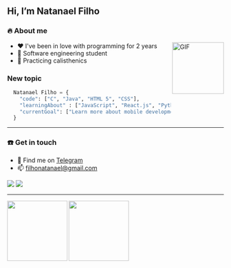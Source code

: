 ## Hi, I’m Natanael Filho
### 🔥 About me
<!-- 
<img align="right" alt="GIF" height="160px" src="https://i.pinimg.com/originals/87/64/6c/87646c5cda56fa0f905d7021dcb7cb3f.gif"/> -->

<img align="right" alt="GIF" height="120px" src="https://media.giphy.com/media/VXJWhaO7afRe/giphy.gif"/>

+ ❤️ I've been in love with programming for 2 years
+ 📙 Software engineering student
+ 💪 Practicing calisthenics
### New topic

```Python
  Natanael Filho = {
    "code": ["C", "Java", "HTML 5", "CSS"],
    "learningAbout" : ["JavaScript", "React.js", "Python", "Django"],
    "currentGoal": ["Learn more about mobile development", "Contribuite more to the community"]
  }
```

---
### ☎️ Get in touch
+ 📲 Find me on [Telegram](https://t.me/NatanaelFernandesCoelhoFilho)
+ 📫 filhonatanael@gmail.com

[<img src="https://img.shields.io/badge/linkedin-%230077B5.svg?&style=for-the-badge&logo=linkedin&logoColor=white">](https://www.linkedin.com/in/natanael-fernandes-4a0054194/)
[<img src="https://img.shields.io/badge/instagram-%23E4405F.svg?&style=for-the-badge&logo=instagram&logoColor=white">](https://www.instagram.com/leanatan_sednanref/)

---

<a href="https://github.com/francisco1code/github-readme-statst">
  <img align="left"  height='140px' src="https://github-readme-stats.vercel.app/api?username=fernandes-natanael&show_icons=true&theme=dracula" />
</a>

<a href="https://github.com/francisco1code/github-readme-stats">
  <img align="left" height='140px' src="https://github-readme-stats.vercel.app/api/top-langs/?username=fernandes-natanael&hide=jupyter%20notebook,html&layout=compact&theme=dracula" />
</a>
